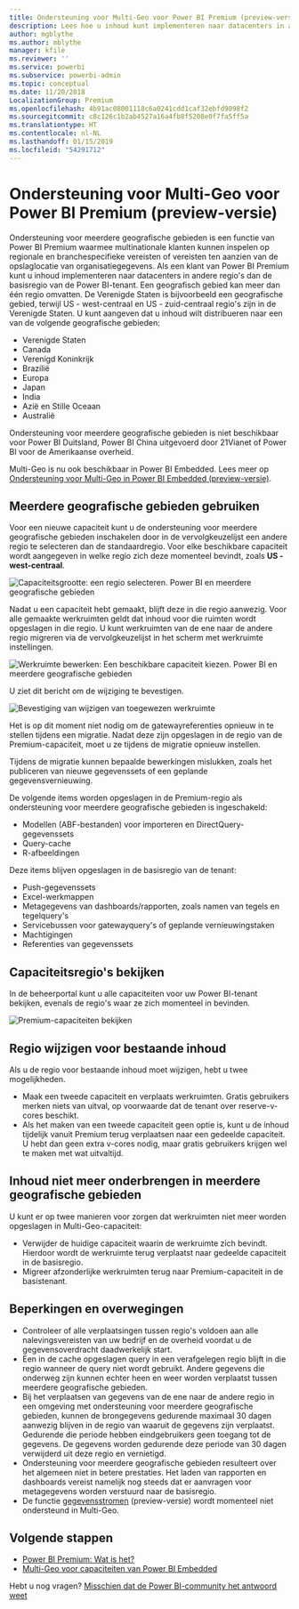 ```yaml
---
title: Ondersteuning voor Multi-Geo voor Power BI Premium (preview-versie)
description: Lees hoe u inhoud kunt implementeren naar datacenters in andere regio's dan de basisregio van de Power BI-tenant.
author: mgblythe
ms.author: mblythe
manager: kfile
ms.reviewer: ''
ms.service: powerbi
ms.subservice: powerbi-admin
ms.topic: conceptual
ms.date: 11/20/2018
LocalizationGroup: Premium
ms.openlocfilehash: 4b91ac08001118c6a0241cdd1caf32ebfd9098f2
ms.sourcegitcommit: c8c126c1b2ab4527a16a4fb8f5208e0f7fa5ff5a
ms.translationtype: HT
ms.contentlocale: nl-NL
ms.lasthandoff: 01/15/2019
ms.locfileid: "54291712"
---
```

# <a name="multi-geo-support-for-power-bi-premium-preview"></a>Ondersteuning voor Multi-Geo voor Power BI Premium (preview-versie)

Ondersteuning voor meerdere geografische gebieden is een functie van Power BI Premium waarmee multinationale klanten kunnen inspelen op regionale en branchespecifieke vereisten of vereisten ten aanzien van de opslaglocatie van organisatiegegevens. Als een klant van Power BI Premium kunt u inhoud implementeren naar datacenters in andere regio's dan de basisregio van de Power BI-tenant. Een geografisch gebied kan meer dan één regio omvatten. De Verenigde Staten is bijvoorbeeld een geografische gebied, terwijl US - west-centraal en US - zuid-centraal regio's zijn in de Verenigde Staten. U kunt aangeven dat u inhoud wilt distribueren naar een van de volgende geografische gebieden:

- Verenigde Staten
- Canada
- Verenigd Koninkrijk
- Brazilië
- Europa
- Japan
- India
- Azië en Stille Oceaan
- Australië

Ondersteuning voor meerdere geografische gebieden is niet beschikbaar voor Power BI Duitsland, Power BI China uitgevoerd door 21Vianet of Power BI voor de Amerikaanse overheid.

Multi-Geo is nu ook beschikbaar in Power BI Embedded. Lees meer op [Ondersteuning voor Multi-Geo in Power BI Embedded (preview-versie)](developer/embedded-multi-geo.md).

## <a name="using-multi-geo"></a>Meerdere geografische gebieden gebruiken

Voor een nieuwe capaciteit kunt u de ondersteuning voor meerdere geografische gebieden inschakelen door in de vervolgkeuzelijst een andere regio te selecteren dan de standaardregio.  Voor elke beschikbare capaciteit wordt aangegeven in welke regio zich deze momenteel bevindt, zoals **US - west-centraal**.

![Capaciteitsgrootte: een regio selecteren. Power BI en meerdere geografische gebieden](media/service-admin-premium-multi-geo/power-bi-multi-geo-capacity-size.png)

Nadat u een capaciteit hebt gemaakt, blijft deze in die regio aanwezig. Voor alle gemaakte werkruimten geldt dat inhoud voor die ruimten wordt opgeslagen in die regio. U kunt werkruimten van de ene naar de andere regio migreren via de vervolgkeuzelijst in het scherm met werkruimte instellingen.

![Werkruimte bewerken: Een beschikbare capaciteit kiezen. Power BI en meerdere geografische gebieden](media/service-admin-premium-multi-geo/power-bi-multi-geo-edit-workspace.png)

U ziet dit bericht om de wijziging te bevestigen.

![Bevestiging van wijzigen van toegewezen werkruimte](media/service-admin-premium-multi-geo/power-bi-multi-geo-change-assigned-workspace-capacity.png)

Het is op dit moment niet nodig om de gatewayreferenties opnieuw in te stellen tijdens een migratie.  Nadat deze zijn opgeslagen in de regio van de Premium-capaciteit, moet u ze tijdens de migratie opnieuw instellen.

Tijdens de migratie kunnen bepaalde bewerkingen mislukken, zoals het publiceren van nieuwe gegevenssets of een geplande gegevensvernieuwing.  

De volgende items worden opgeslagen in de Premium-regio als ondersteuning voor meerdere geografische gebieden is ingeschakeld:

- Modellen (ABF-bestanden) voor importeren en DirectQuery-gegevenssets
- Query-cache
- R-afbeeldingen

Deze items blijven opgeslagen in de basisregio van de tenant:

- Push-gegevenssets
- Excel-werkmappen
- Metagegevens van dashboards/rapporten, zoals namen van tegels en tegelquery's
- Servicebussen voor gatewayquery's of geplande vernieuwingstaken
- Machtigingen
- Referenties van gegevenssets

## <a name="view-capacity-regions"></a>Capaciteitsregio's bekijken

In de beheerportal kunt u alle capaciteiten voor uw Power BI-tenant bekijken, evenals de regio's waar ze zich momenteel in bevinden.

![Premium-capaciteiten bekijken](media/service-admin-premium-multi-geo/power-bi-multi-geo-premium-capacities.png) 

## <a name="change-the-region-for-existing-content"></a>Regio wijzigen voor bestaande inhoud

Als u de regio voor bestaande inhoud moet wijzigen, hebt u twee mogelijkheden.

- Maak een tweede capaciteit en verplaats werkruimten. Gratis gebruikers merken niets van uitval, op voorwaarde dat de tenant over reserve-v-cores beschikt.
- Als het maken van een tweede capaciteit geen optie is, kunt u de inhoud tijdelijk vanuit Premium terug verplaatsen naar een gedeelde capaciteit. U hebt dan geen extra v-cores nodig, maar gratis gebruikers krijgen wel te maken met wat uitvaltijd.

## <a name="move-content-out-of-multi-geo"></a>Inhoud niet meer onderbrengen in meerdere geografische gebieden  

U kunt er op twee manieren voor zorgen dat werkruimten niet meer worden opgeslagen in Multi-Geo-capaciteit:

- Verwijder de huidige capaciteit waarin de werkruimte zich bevindt.  Hierdoor wordt de werkruimte terug verplaatst naar gedeelde capaciteit in de basisregio.
- Migreer afzonderlijke werkruimten terug naar Premium-capaciteit in de basistenant.

## <a name="limitations-and-considerations"></a>Beperkingen en overwegingen

- Controleer of alle verplaatsingen tussen regio's voldoen aan alle nalevingsvereisten van uw bedrijf en de overheid voordat u de gegevensoverdracht daadwerkelijk start.
- Een in de cache opgeslagen query in een verafgelegen regio blijft in die regio wanneer de query niet wordt gebruikt. Andere gegevens die onderweg zijn kunnen echter heen en weer worden verplaatst tussen meerdere geografische gebieden.
- Bij het verplaatsen van gegevens van de ene naar de andere regio in een omgeving met ondersteuning voor meerdere geografische gebieden, kunnen de brongegevens gedurende maximaal 30 dagen aanwezig blijven in de regio van waaruit de gegevens zijn verplaatst. Gedurende die periode hebben eindgebruikers geen toegang tot de gegevens. De gegevens worden gedurende deze periode van 30 dagen verwijderd uit deze regio en vernietigd.
- Ondersteuning voor meerdere geografische gebieden resulteert over het algemeen niet in betere prestaties. Het laden van rapporten en dashboards vereist namelijk nog steeds dat er aanvragen voor metagegevens worden verstuurd naar de basisregio.
- De functie [gegevensstromen](service-dataflows-overview.md) (preview-versie) wordt momenteel niet ondersteund in Multi-Geo.

## <a name="next-steps"></a>Volgende stappen

- [Power BI Premium: Wat is het?](service-premium.md)
- [Multi-Geo voor capaciteiten van Power BI Embedded](developer/embedded-multi-geo.md)

Hebt u nog vragen? [Misschien dat de Power BI-community het antwoord weet](http://community.powerbi.com/)
